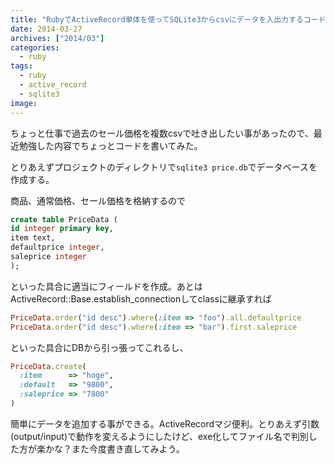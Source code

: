 ```yaml
---
title: "RubyでActiveRecord単体を使ってSQLite3からcsvにデータを入出力するコードを書いてみた"
date: 2014-03-27
archives: ["2014/03"]
categories:
  - ruby
tags:
  - ruby
  - active_record
  - sqlite3
image:
---
```

ちょっと仕事で過去のセール価格を複数csvで吐き出したい事があったので、最近勉強した内容でちょっとコードを書いてみた。

<!--more-->

とりあえずプロジェクトのディレクトリで`sqlite3 price.db`でデータベースを作成する。

商品、通常価格、セール価格を格納するので

```sql
create table PriceData (
id integer primary key,
item text,
defaultprice integer,
saleprice integer
);
```

といった具合に適当にフィールドを作成。あとはActiveRecord::Base.establish_connectionしてclassに継承すれば

```ruby
PriceData.order("id desc").where(:item => "foo").all.defaultprice
PriceData.order("id desc").where(:item => "bar").first.saleprice
```

といった具合にDBから引っ張ってこれるし、

```ruby
PriceData.create(
  :item      => "hoge",
  :default   => "9800",
  :saleprice => "7800"
)
```

簡単にデータを追加する事ができる。ActiveRecordマジ便利。とりあえず引数(output/input)で動作を変えるようにしたけど、exe化してファイル名で判別した方が楽かな？また今度書き直してみよう。
